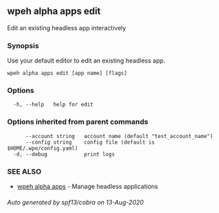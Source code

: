 ## wpeh alpha apps edit

Edit an existing headless app interactively

### Synopsis

Use your default editor to edit an existing headless app.

```
wpeh alpha apps edit [app name] [flags]
```

### Options

```
  -h, --help   help for edit
```

### Options inherited from parent commands

```
      --account string   account name (default "test_account_name")
      --config string    config file (default is $HOME/.wpe/config.yaml)
  -d, --debug            print logs
```

### SEE ALSO

* [wpeh alpha apps](wpeh_alpha_apps.md)	 - Manage headless applications

###### Auto generated by spf13/cobra on 13-Aug-2020
